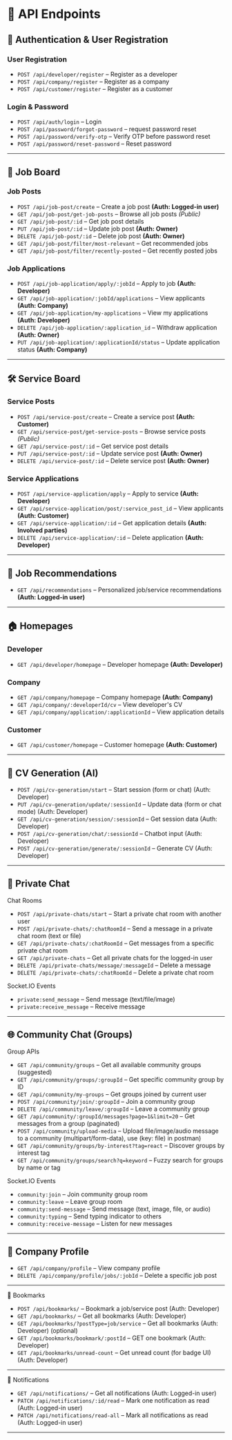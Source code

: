 # 📌 API Endpoints

## 🔐 Authentication & User Registration

### User Registration
- `POST /api/developer/register` – Register as a developer  
- `POST /api/company/register` – Register as a company  
- `POST /api/customer/register` – Register as a customer  

### Login & Password
- `POST /api/auth/login` – Login  
- `POST /api/password/forgot-password` – request password reset  
- `POST /api/password/verify-otp` – Verify OTP before password reset 
- `POST /api/password/reset-password` – Reset password  

---

## 💼 Job Board

### Job Posts
- `POST /api/job-post/create` – Create a job post **(Auth: Logged-in user)**  
- `GET /api/job-post/get-job-posts` – Browse all job posts *(Public)*  
- `GET /api/job-post/:id` – Get job post details  
- `PUT /api/job-post/:id` – Update job post **(Auth: Owner)**  
- `DELETE /api/job-post/:id` – Delete job post **(Auth: Owner)**  
- `GET /api/job-post/filter/most-relevant` – Get recommended jobs  
- `GET /api/job-post/filter/recently-posted` – Get recently posted jobs  

### Job Applications
- `POST /api/job-application/apply/:jobId` – Apply to job **(Auth: Developer)**  
- `GET /api/job-application/:jobId/applications` – View applicants **(Auth: Company)**  
- `GET /api/job-application/my-applications` – View my applications **(Auth: Developer)**  
- `DELETE /api/job-application/:application_id` – Withdraw application **(Auth: Owner)**  
- `PUT /api/job-application/:applicationId/status` – Update application status **(Auth: Company)**  

---

## 🛠️ Service Board

### Service Posts
- `POST /api/service-post/create` – Create a service post **(Auth: Customer)**  
- `GET /api/service-post/get-service-posts` – Browse service posts *(Public)*  
- `GET /api/service-post/:id` – Get service post details  
- `PUT /api/service-post/:id` – Update service post **(Auth: Owner)**  
- `DELETE /api/service-post/:id` – Delete service post **(Auth: Owner)**  

### Service Applications
- `POST /api/service-application/apply` – Apply to service **(Auth: Developer)**  
- `GET /api/service-application/post/:service_post_id` – View applicants **(Auth: Customer)**  
- `GET /api/service-application/:id` – Get application details **(Auth: Involved parties)**  
- `DELETE /api/service-application/:id` – Delete application **(Auth: Developer)**  

---

## 🎯 Job Recommendations
- `GET /api/recommendations` – Personalized job/service recommendations **(Auth: Logged-in user)**  

---

## 🏠 Homepages 

### Developer
- `GET /api/developer/homepage` – Developer homepage **(Auth: Developer)**  

### Company
- `GET /api/company/homepage` – Company homepage **(Auth: Company)**  
- `GET /api/company/:developerId/cv` – View developer's CV  
- `GET /api/company/application/:applicationId` – View application details  

### Customer
- `GET /api/customer/homepage` – Customer homepage **(Auth: Customer)**  

---

## 📄 CV Generation (AI)

- `POST /api/cv-generation/start` – Start session (form or chat) (Auth: Developer)
- `PUT /api/cv-generation/update/:sessionId` – Update data (form or chat mode) (Auth: Developer)
- `GET /api/cv-generation/session/:sessionId` – Get session data (Auth: Developer)
- `POST /api/cv-generation/chat/:sessionId` – Chatbot input (Auth: Developer)
- `POST /api/cv-generation/generate/:sessionId` – Generate CV (Auth: Developer)

---

## 💬 Private Chat

Chat Rooms
- `POST /api/private-chats/start` – Start a private chat room with another user
- `POST /api/private-chats/:chatRoomId` – Send a message in a private chat room (text or file)
- `GET /api/private-chats/:chatRoomId` – Get messages from a specific private chat room
- `GET /api/private-chats` – Get all private chats for the logged-in user
- `DELETE /api/private-chats/message/:messageId` – Delete a message
- `DELETE /api/private-chats/:chatRoomId` – Delete a private chat room

Socket.IO Events
- `private:send_message` – Send message (text/file/image)
- `private:receive_message` – Receive message

---

## 🌐 Community Chat (Groups)

Group APIs
- `GET /api/community/groups` – Get all available community groups (suggested)
- `GET /api/community/groups/:groupId` – Get specific community group by ID
- `GET /api/community/my-groups` – Get groups joined by current user
- `POST /api/community/join/:groupId` – Join a community group
- `DELETE /api/community/leave/:groupId` – Leave a community group
- `GET /api/community/:groupId/messages?page=1&limit=20` – Get messages from a group (paginated)
- `POST /api/community/upload-media` – Upload file/image/audio message to a community (multipart/form-data), use (key: file) in postman)
- `GET /api/community/groups/by-interest?tag=react` – Discover groups by interest tag
- `GET /api/community/groups/search?q=keyword` – Fuzzy search for groups by name or tag

Socket.IO Events
- `community:join` – Join community group room
- `community:leave` – Leave group room
- `community:send-message` – Send message (text, image, file, or audio)
- `community:typing` – Send typing indicator to others
- `community:receive-message` – Listen for new messages

---

## 🏢 Company Profile

- `GET /api/company/profile` – View company profile
- `DELETE /api/company/profile/jobs/:jobId` – Delete a specific job post

---

📌 Bookmarks

- `POST /api/bookmarks/` – Bookmark a job/service post (Auth: Developer)
- `GET /api/bookmarks/` – Get all bookmarks (Auth: Developer)
- `GET /api/bookmarks/?postType=job/service` – Get all bookmarks (Auth: Developer) (optional)
- `GET /api/bookmarks/bookmark/:postId` – GET one bookmark (Auth: Developer)
- `GET /api/bookmarks/unread-count` – Get unread count (for badge UI) (Auth: Developer)

---

🔔 Notifications

- `GET /api/notifications/` – Get all notifications (Auth: Logged-in user)
- `PATCH /api/notifications/:id/read` – Mark one notification as read (Auth: Logged-in user)
- `PATCH /api/notifications/read-all` – Mark all notifications as read (Auth: Logged-in user)

---
